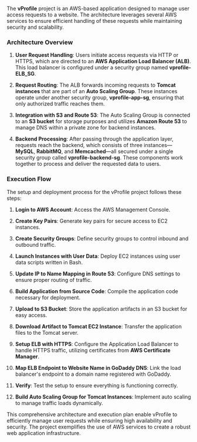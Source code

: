 The **vProfile** project is an AWS-based application designed to manage user access requests to a website. The architecture leverages several AWS services to ensure efficient handling of these requests while maintaining security and scalability.

### Architecture Overview

1. **User Request Handling**: Users initiate access requests via HTTP or HTTPS, which are directed to an **AWS Application Load Balancer (ALB)**. This load balancer is configured under a security group named **vprofile-ELB_SG**.

2. **Request Routing**: The ALB forwards incoming requests to **Tomcat instances** that are part of an **Auto Scaling Group**. These instances operate under another security group, **vprofile-app-sg**, ensuring that only authorized traffic reaches them.

3. **Integration with S3 and Route 53**: The Auto Scaling Group is connected to an **S3 bucket** for storage purposes and utilizes **Amazon Route 53** to manage DNS within a private zone for backend instances.

4. **Backend Processing**: After passing through the application layer, requests reach the backend, which consists of three instances—**MySQL**, **RabbitMQ**, and **Memcached**—all secured under a single security group called **vprofile-backend-sg**. These components work together to process and deliver the requested data to users.

### Execution Flow

The setup and deployment process for the vProfile project follows these steps:

1. **Login to AWS Account**: Access the AWS Management Console.

2. **Create Key Pairs**: Generate key pairs for secure access to EC2 instances.

3. **Create Security Groups**: Define security groups to control inbound and outbound traffic.

4. **Launch Instances with User Data**: Deploy EC2 instances using user data scripts written in Bash.

5. **Update IP to Name Mapping in Route 53**: Configure DNS settings to ensure proper routing of traffic.

6. **Build Application from Source Code**: Compile the application code necessary for deployment.

7. **Upload to S3 Bucket**: Store the application artifacts in an S3 bucket for easy access.

8. **Download Artifact to Tomcat EC2 Instance**: Transfer the application files to the Tomcat server.

9. **Setup ELB with HTTPS**: Configure the Application Load Balancer to handle HTTPS traffic, utilizing certificates from **AWS Certificate Manager**.

10. **Map ELB Endpoint to Website Name in GoDaddy DNS**: Link the load balancer's endpoint to a domain name registered with GoDaddy.

11. **Verify**: Test the setup to ensure everything is functioning correctly.

12. **Build Auto Scaling Group for Tomcat Instances**: Implement auto scaling to manage traffic loads dynamically.

This comprehensive architecture and execution plan enable vProfile to efficiently manage user requests while ensuring high availability and security. The project exemplifies the use of AWS services to create a robust web application infrastructure.
